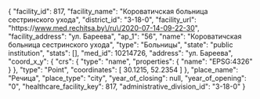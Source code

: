 {
    "facility_id": 817,
    "facility_name": "Короватичская больница сестринского ухода",
    "district_id": "3-18-0",
    "facility_url": "https:\/\/www.med.rechitsa.by\/ru\/2020-07-14-09-22-30",
    "facility_address": "ул. Бареева",
    "ap_1": "56",
    "name": "Короватичская больница сестринского ухода",
    "type": "Больницы",
    "state": "public institution",
    "stats": [],
    "med_id": 10214726,
    "address": "ул. Бареева",
    "coord_x_y": {
        "crs": {
            "type": "name",
            "properties": {
                "name": "EPSG:4326"
            }
        },
        "type": "Point",
        "coordinates": [
            30.1215,
            52.2354
        ]
    },
    "place_name": "Речица",
    "place_type": "city",
    "year_of_closing": null,
    "year_of_opening": "0",
    "healthcare_facility_key": 817,
    "administrative_division_id": "3-18-0"
}